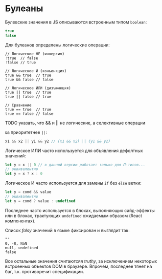 # Булеаны

Булевские значения в JS описываются встроенным типом `boolean`:

```js
true
false
```

Для булеанов определены логические операции:

```
// Логическое НЕ (инверсия)
!true  // false
!false // true

// Логическое И (конъюнкция)
true && true  // true
true && false // false

// Логическое ИЛИ (дизъюнкция)
true || true  // true
true || false // true

// Сравнение
true == true  // true
true == false // false
```

TODO указать, что && и || не логические, а селективные операции

`&&` приоритетнее `||`:

```js
x1 && x2 || y1 && y2 // (x1 && x2) || (y1 && y2)
```

Логическое ИЛИ часто используется для объявления дефолтных значений:

```js
let y = x || 0 // в данной версии работает только для П-типов...
// эквивалентно
let y = x ? x : 0
```

Логическое И часто используется для замены `if` без `else` ветки:

```js
let y = cond && value
// эквивалентно
let y = cond ? value : undefined
```

Последнее часто используется в блоках, выполняющих сайд-эффекты или в блоках, трактующих
`undefined` ожидаемым образом (React компонентах).

Список *falsy* значений в языке фиксирован и выглядит так:

```
""
0, -0, NaN
null, undefined
false
```

Все остальные значения считаютсяя *truthy*, за исключением некоторых
встроенных объектов DOM в браузере. Впрочем, последнее тянет на баг,
т.к. противоречит спецификации.
